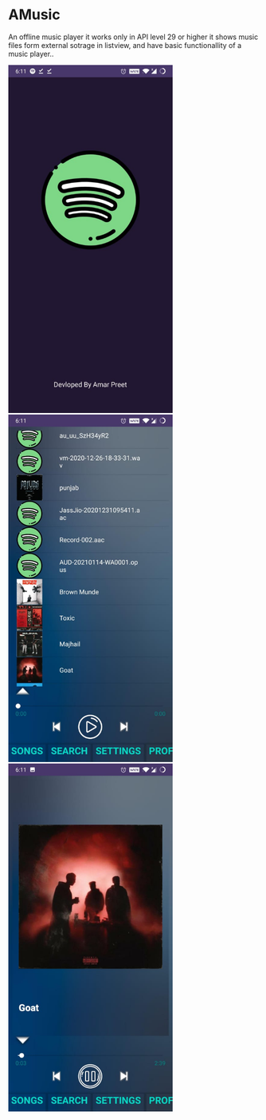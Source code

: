 # AMusic
An offline music player
it works only in API level 29 or higher
it shows music files form external sotrage in listview, and have basic functionallity of a music player..
<div>
<img src="images/splashss.jpg.jpeg" width="330px"/>

<img src="images/ss.jpg.jpeg" width="330px"/>

<img src="images/fragmentss.jpg.jpeg" width="330px"/>
</div>

